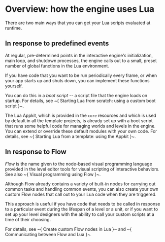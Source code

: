 # Overview: how the engine uses Lua

There are two main ways that you can get your Lua scripts evaluated at runtime.

## In response to predefined events

At regular, pre-determined points in the interactive engine's initialization, main loop, and shutdown processes, the engine calls out to a small, preset number of global functions in the Lua environment.

If you have code that you want to be run periodically every frame, or when your app starts up and shuts down, you can implement these functions yourself.

You can do this in a *boot script* -- a script file that the engine loads on startup. For details, see ~{ Starting Lua from scratch: using a custom boot script }~.

The Lua Appkit, which is provided in the `core` resources and which is used by default in all the template projects, is already set up with a boot script that runs some helpful code for managing worlds and levels in the engine. You can extend or override these default modules with your own code. For details, see ~{ Starting Lua from a template: using the Appkit }~.

## In response to Flow

*Flow* is the name given to the node-based visual programming language provided in the level editor tools for visual scripting of interactive behaviors. See also ~{ Visual programming using Flow }~.

Although Flow already contains a variety of built-in nodes for carrying out common tasks and handling common events, you can also create your own custom Flow nodes that call out to your Lua code when they are triggered.

This approach is useful if you have code that needs to be called in response to a particular event during the lifespan of a level or a unit, or if you want to set up your level designers with the ability to call your custom scripts at a time of their choosing.

For details, see ~{ Create custom Flow nodes in Lua }~ and ~{ Communicating between Flow and Lua }~.
